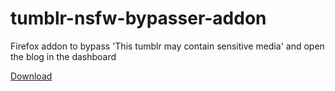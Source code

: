 # tumblr-nsfw-bypasser-addon
Firefox addon to bypass 'This tumblr may contain sensitive media' and open the blog in the dashboard

[Download](https://addons.mozilla.org/en-US/firefox/addon/tumblr-nsfw-redirect-bypass/)
